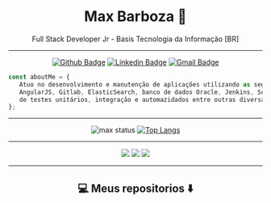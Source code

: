 <div align="center">

# Max Barboza 🦅
Full Stack Developer Jr - Basis Tecnologia da Informação [BR]

</div>

---
<div align="center">

[![Github Badge](https://img.shields.io/badge/-Github-000?style=flat-square&logo=Github&logoColor=white&link=link_do_seu_perfil_no_github)](https://github.com/maxbarboz/maxbarboz)
[![Linkedin Badge](https://img.shields.io/badge/-LinkedIn-blue?style=flat-square&logo=Linkedin&logoColor=white&link=https://www.linkedin.com/in/maxsuel-barboza-659335189/)](https://www.linkedin.com/in/maxsuel-barboza-659335189/)
[![Gmail Badge](https://img.shields.io/badge/-Gmail-c14438?style=flat-square&logo=Gmail&logoColor=white&link=mailto:maxsuelstorch@gmail.com)](mailto:maxsuelstorch@gmail.com)

</div>

```javascript
const aboutMe = {
   Atuo no desenvolvimento e manutenção de aplicações utilizando as seguintes tecnologias: Java com Spring Boot, 
   AngularJS, Gitlab, ElasticSearch, banco de dados Oracle, Jenkins, Sonar entre outras. Também atuo na realização 
   de testes unitários, integração e automazidados entre outras diversas funções.
};

```
---
<div align="center">


![max status](https://github-readme-stats.vercel.app/api?username=maxbarboz&&theme=dark&show_show_icons=true) 
[![Top Langs](https://github-readme-stats.vercel.app/api/top-langs/?username=maxbarboz&langs_count=5&hide=html&theme=dark&layout=compact)](https://github.com/maxbarboz/github-readme-stats)

</div>


---

<div align="center"> 
<img src="https://img.shields.io/badge/javascript%20-%23323330.svg?&style=for-the-badge&logo=javascript&logoColor=%23F7DF1E"/> 
<img src="https://img.shields.io/badge/html5%20-%23E34F26.svg?&style=for-the-badge&logo=html5&logoColor=white"/> 
<img src="https://img.shields.io/badge/css3%20-%231572B6.svg?&style=for-the-badge&logo=css3&logoColor=white"/> 
   
---

## <div align="center"> 💻 Meus repositorios ⬇️ </div>
